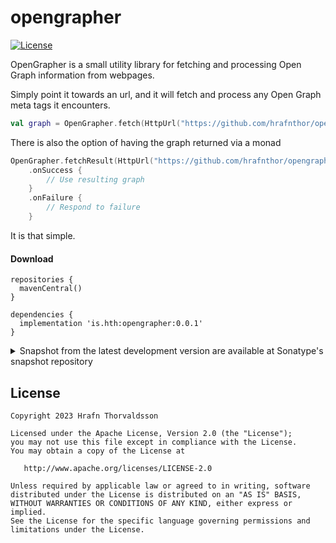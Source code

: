 # opengrapher

[![License](https://camo.githubusercontent.com/2a2157c971b7ae1deb8eb095799440551c33dcf61ea3d965d86b496a5a65df55/68747470733a2f2f696d672e736869656c64732e696f2f62616467652f4c6963656e73652d417061636865253230322e302d626c75652e737667)](https://camo.githubusercontent.com/2a2157c971b7ae1deb8eb095799440551c33dcf61ea3d965d86b496a5a65df55/68747470733a2f2f696d672e736869656c64732e696f2f62616467652f4c6963656e73652d417061636865253230322e302d626c75652e737667)

OpenGrapher is a small utility library for fetching and processing Open Graph information from webpages.

Simply point it towards an url, and it will fetch and process any Open Graph meta tags it encounters.

```kotlin
val graph = OpenGrapher.fetch(HttpUrl("https://github.com/hrafnthor/opengrapher"))
```

There is also the option of having the graph returned via a monad

```kotlin
OpenGrapher.fetchResult(HttpUrl("https://github.com/hrafnthor/opengrapher"))
    .onSuccess {
        // Use resulting graph
    }
    .onFailure {
        // Respond to failure
    }
```

It is that simple.

#### Download

```
repositories {
  mavenCentral()
}

dependencies {
  implementation 'is.hth:opengrapher:0.0.1'
}
```

<details>
<summary>Snapshot from the latest development version are available at Sonatype's snapshot repository</summary>
<p>

```
repositories {
  mavenCentral()
  maven {
    url 'https://s01.oss.sonatype.org/content/repositories/snapshots/'
  }
}

dependencies {
  implementation 'is.hth:opengrapher:0.0.1-SNAPSHOT'
}
```

</p>
</details>


License
-------

    Copyright 2023 Hrafn Thorvaldsson

    Licensed under the Apache License, Version 2.0 (the "License");
    you may not use this file except in compliance with the License.
    You may obtain a copy of the License at

       http://www.apache.org/licenses/LICENSE-2.0

    Unless required by applicable law or agreed to in writing, software
    distributed under the License is distributed on an "AS IS" BASIS,
    WITHOUT WARRANTIES OR CONDITIONS OF ANY KIND, either express or implied.
    See the License for the specific language governing permissions and
    limitations under the License.
